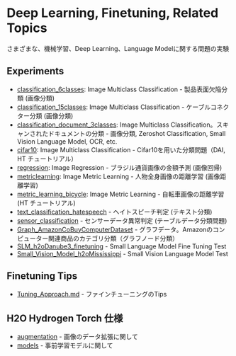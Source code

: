 # Deep Learning, Finetuning, Related Topics
さまざまな、機械学習、Deep Learning、Language Modelに関する問題の実験

## Experiments
 - [classification_6classes](./classification_6classes): Image Multiclass Classification - 製品表面欠陥分類 (画像分類)
 - [classification_15classes](./classification_15classes): Image Multiclass Classification - ケーブルコネクター分類 (画像分類)
 - [classification_document_3classes](./classification_document_3classes): Image Multiclass Classification。スキャンされたドキュメントの分類 -  画像分類, Zeroshot Classification, Small Vision Language Model, OCR, etc. 
 - [cifar10](./cifar10): Image Multiclass Classification - Cifar10を用いた分類問題（DAI, HT チュートリアル）
 - [regression](./regression): Image Regression - ブラジル通貨画像の金額予測 (画像回帰)
 - [metriclearning](./metriclearning): Image Metric Learning - 人物全身画像の距離学習 (画像距離学習)
 - [metric_learning_bicycle](./metric_learning_bicycle): Image Metric Learning - 自転車画像の距離学習 (HT チュートリアル)
 - [text_classification_hatespeech](./text_classification_hatespeech) - ヘイトスピーチ判定 (テキスト分類)
 - [sensor_classification](./sensor_classification) - センサーデータ異常判定 (テーブルデータ分類問題)
 - [Graph_AmazonCoBuyComputerDataset](./Graph_AmazonCoBuyComputerDataset) - グラフデータ。Amazonのコンピューター関連商品のカテゴリ分類（グラフノード分類）
 - [SLM_h2oDanube3_finetuning](./SLM_h2oDanube3_finetuning) - Small Language Model Fine Tuning Test
 - [Small_Vision_Model_h2oMississippi](./Small_Vision_Model_h2oMississippi) - Small Vision Language Model Test  


## Finetuning Tips
 - [Tuning_Approach.md](./Tuning_Approach.md) - ファインチューニングのTips


## H2O Hydrogen Torch 仕様
 - [augmentation](./augmentation) - 画像のデータ拡張に関して
 - [models](./models) - 事前学習モデルに関して
